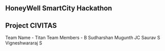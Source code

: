 HoneyWell SmartCity Hackathon
----------------
Project CIVITAS
----------
Team Name - Titan
Team Members -
B Sudharshan
Mugunth JC
Saurav S
Vigneshwararaj S

